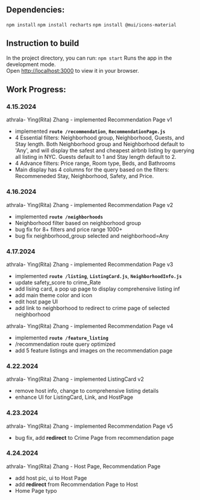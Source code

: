 ## Dependencies:

`npm install`
`npm install recharts`
`npm install @mui/icons-material`

## Instruction to build

In the project directory, you can run:
`npm start`
Runs the app in the development mode.\
Open [http://localhost:3000](http://localhost:3000) to view it in your browser.

## Work Progress:

### 4.15.2024

athrala- Ying(Rita) Zhang - implemented Recommendation Page v1

- implemented **`route /recommendation`**, **`RecommendationPage.js`**
- 4 Essential filters: Neighborhood group, Neighborhood, Guests, and Stay length. Both Neighborhood group and Neighborhood default to 'Any', and will display the safest and cheapest airbnb listing by querying all listing in NYC. Guests default to 1 and Stay length default to 2.
- 4 Advance filters: Price range, Room type, Beds, and Bathrooms
- Main display has 4 columns for the query based on the filters: Recommeneded Stay, Neighborhood, Safety, and Price.

### 4.16.2024

athrala- Ying(Rita) Zhang - implemented Recommendation Page v2

- implemented **`route /neighborhoods`**
- Neighborhood filter based on neighborhood group
- bug fix for 8+ filters and price range 1000+
- bug fix neighborhood_group selected and neighborhood=Any

### 4.17.2024

athrala- Ying(Rita) Zhang - implemented Recommendation Page v3

- implemented **`route /listing`**, **`ListingCard.js`**, **`NeighborhoodInfo.js`**
- update safety_score to crime_Rate
- add lising card, a pop up page to display comprehensive listing inf
- add main theme color and icon
- edit host page UI
- add link to neighborhood to redirect to crime page of selected neighborhood

athrala- Ying(Rita) Zhang - implemented Recommendation Page v4

- implemented **`route /feature_listing`**
- /recommendation route query optimized
- add 5 feature listings and images on the recommendation page

### 4.22.2024

athrala- Ying(Rita) Zhang - implemented ListingCard v2

- remove host info, change to comprehensive listing details
- enhance UI for ListingCard, Link, and HostPage

### 4.23.2024

athrala- Ying(Rita) Zhang - implemented Recommendation Page v5

- bug fix, add **redirect** to Crime Page from recommendation page

### 4.24.2024

athrala- Ying(Rita) Zhang - Host Page, Recommendation Page

- add host pic, ui to Host Page
- add **redirect** from Recommendation Page to Host
- Home Page typo
